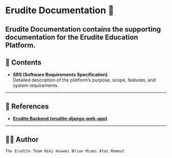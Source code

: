 # Erudite Documentation 🐘

Erudite Documentation contains the supporting documentation for the **Erudite Education Platform**. 
---

## 📑 Contents  

- **SRS (Software Requirements Specification)**  
  Detailed description of the platform’s purpose, scope, features, and system requirements.
  
---

## 📜 References  

- [**Erudite Backend (erudite-django-web-app)**](https://github.com/coffee3333/erudite-django-web-app)  

---

## 🧑‍💻 Author
`
The Erudite Team
Niki Huawei
Brian Miami
Atai Mammut
`
